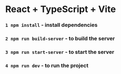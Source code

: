 # React + TypeScript + Vite

### `1 npm install` - install dependencies

### `2 npm run build-server` - to build the server

### `3 npm run start-server` - to start the server

### `4 npm run dev` - to run the project
